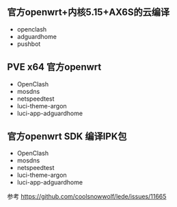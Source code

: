 ## 官方openwrt+内核5.15+AX6S的云编译
- openclash
- adguardhome
- pushbot


## PVE x64 官方openwrt
- OpenClash
- mosdns
- netspeedtest
- luci-theme-argon
- luci-app-adguardhome


## 官方openwrt SDK 编译IPK包
- OpenClash
- mosdns
- netspeedtest
- luci-theme-argon
- luci-app-adguardhome


参考
https://github.com/coolsnowwolf/lede/issues/11665
